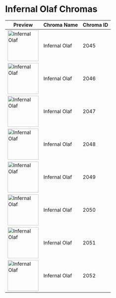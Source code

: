 # Infernal Olaf Chromas

| Preview | Chroma Name | Chroma ID |
|---|---|---|
| <img src='https://raw.communitydragon.org/latest/plugins/rcp-be-lol-game-data/global/default/v1/champion-chroma-images/2/2045.png' alt='Infernal Olaf' width='100'> | Infernal Olaf | 2045 |
| <img src='https://raw.communitydragon.org/latest/plugins/rcp-be-lol-game-data/global/default/v1/champion-chroma-images/2/2046.png' alt='Infernal Olaf' width='100'> | Infernal Olaf | 2046 |
| <img src='https://raw.communitydragon.org/latest/plugins/rcp-be-lol-game-data/global/default/v1/champion-chroma-images/2/2047.png' alt='Infernal Olaf' width='100'> | Infernal Olaf | 2047 |
| <img src='https://raw.communitydragon.org/latest/plugins/rcp-be-lol-game-data/global/default/v1/champion-chroma-images/2/2048.png' alt='Infernal Olaf' width='100'> | Infernal Olaf | 2048 |
| <img src='https://raw.communitydragon.org/latest/plugins/rcp-be-lol-game-data/global/default/v1/champion-chroma-images/2/2049.png' alt='Infernal Olaf' width='100'> | Infernal Olaf | 2049 |
| <img src='https://raw.communitydragon.org/latest/plugins/rcp-be-lol-game-data/global/default/v1/champion-chroma-images/2/2050.png' alt='Infernal Olaf' width='100'> | Infernal Olaf | 2050 |
| <img src='https://raw.communitydragon.org/latest/plugins/rcp-be-lol-game-data/global/default/v1/champion-chroma-images/2/2051.png' alt='Infernal Olaf' width='100'> | Infernal Olaf | 2051 |
| <img src='https://raw.communitydragon.org/latest/plugins/rcp-be-lol-game-data/global/default/v1/champion-chroma-images/2/2052.png' alt='Infernal Olaf' width='100'> | Infernal Olaf | 2052 |
